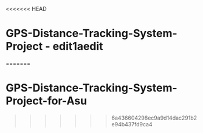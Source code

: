 <<<<<<< HEAD
# GPS-Distance-Tracking-System-Project - edit1aedit 
=======
# GPS-Distance-Tracking-System-Project-for-Asu
>>>>>>> 6a436604298ec9a9d14dac291b2e94b437fd9ca4
